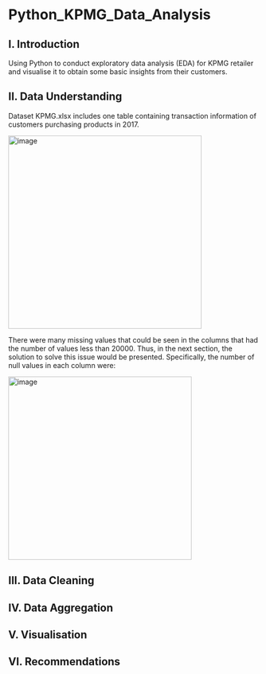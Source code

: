 # Python_KPMG_Data_Analysis
## I. Introduction
Using Python to conduct exploratory data analysis (EDA) for KPMG retailer and visualise it to obtain some basic insights from their customers. 
## II. Data Understanding
Dataset KPMG.xlsx includes one table containing transaction information of customers purchasing products in 2017.

<img width="388" alt="image" src="https://github.com/mistletoegoegoe/Python_KPMG_Data_Analysis/assets/121160527/1d5da97a-6ef9-41c4-a72d-6d8ce7bb610f">

There were many missing values that could be seen in the columns that had the number of values less than 20000. Thus, in the next section, the solution to solve this issue would be presented. Specifically, the number of null values in each column were: 

<img width="368" alt="image" src="https://github.com/mistletoegoegoe/Python_KPMG_Data_Analysis/assets/121160527/eee950bd-a496-4cf2-85f0-3fa4e5957726">

## III. Data Cleaning
## IV. Data Aggregation
## V. Visualisation 
## VI. Recommendations
